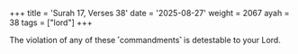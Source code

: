 +++
title = 'Surah 17, Verses 38'
date = '2025-08-27'
weight = 2067
ayah = 38
tags = ["lord"]
+++

The violation of any of these ˹commandments˺ is detestable to your Lord.